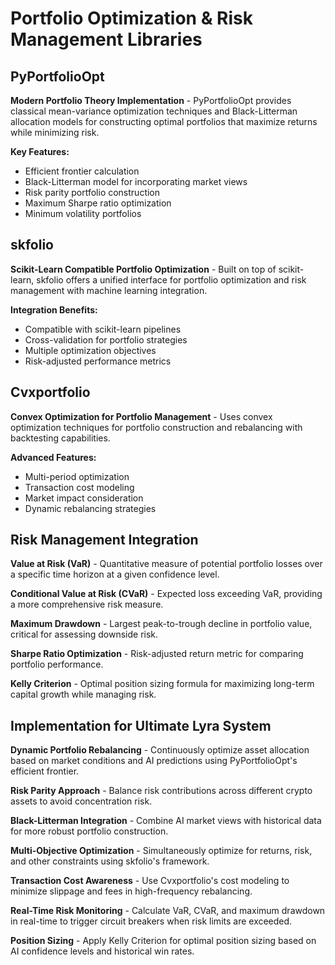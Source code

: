# Portfolio Optimization & Risk Management Libraries

## PyPortfolioOpt
**Modern Portfolio Theory Implementation** - PyPortfolioOpt provides classical mean-variance optimization techniques and Black-Litterman allocation models for constructing optimal portfolios that maximize returns while minimizing risk.

**Key Features:**
- Efficient frontier calculation
- Black-Litterman model for incorporating market views
- Risk parity portfolio construction
- Maximum Sharpe ratio optimization
- Minimum volatility portfolios

## skfolio
**Scikit-Learn Compatible Portfolio Optimization** - Built on top of scikit-learn, skfolio offers a unified interface for portfolio optimization and risk management with machine learning integration.

**Integration Benefits:**
- Compatible with scikit-learn pipelines
- Cross-validation for portfolio strategies
- Multiple optimization objectives
- Risk-adjusted performance metrics

## Cvxportfolio
**Convex Optimization for Portfolio Management** - Uses convex optimization techniques for portfolio construction and rebalancing with backtesting capabilities.

**Advanced Features:**
- Multi-period optimization
- Transaction cost modeling
- Market impact consideration
- Dynamic rebalancing strategies

## Risk Management Integration

**Value at Risk (VaR)** - Quantitative measure of potential portfolio losses over a specific time horizon at a given confidence level.

**Conditional Value at Risk (CVaR)** - Expected loss exceeding VaR, providing a more comprehensive risk measure.

**Maximum Drawdown** - Largest peak-to-trough decline in portfolio value, critical for assessing downside risk.

**Sharpe Ratio Optimization** - Risk-adjusted return metric for comparing portfolio performance.

**Kelly Criterion** - Optimal position sizing formula for maximizing long-term capital growth while managing risk.

## Implementation for Ultimate Lyra System

**Dynamic Portfolio Rebalancing** - Continuously optimize asset allocation based on market conditions and AI predictions using PyPortfolioOpt's efficient frontier.

**Risk Parity Approach** - Balance risk contributions across different crypto assets to avoid concentration risk.

**Black-Litterman Integration** - Combine AI market views with historical data for more robust portfolio construction.

**Multi-Objective Optimization** - Simultaneously optimize for returns, risk, and other constraints using skfolio's framework.

**Transaction Cost Awareness** - Use Cvxportfolio's cost modeling to minimize slippage and fees in high-frequency rebalancing.

**Real-Time Risk Monitoring** - Calculate VaR, CVaR, and maximum drawdown in real-time to trigger circuit breakers when risk limits are exceeded.

**Position Sizing** - Apply Kelly Criterion for optimal position sizing based on AI confidence levels and historical win rates.

